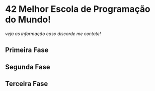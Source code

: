 <h1>42 Melhor Escola de Programação do Mundo!</h1>
<h6>veja as informação caso discorde me contate!<h6>
<h2>Primeira Fase</h2>
<h2>Segunda Fase</h2>
<h2>Terceira Fase</h2>
